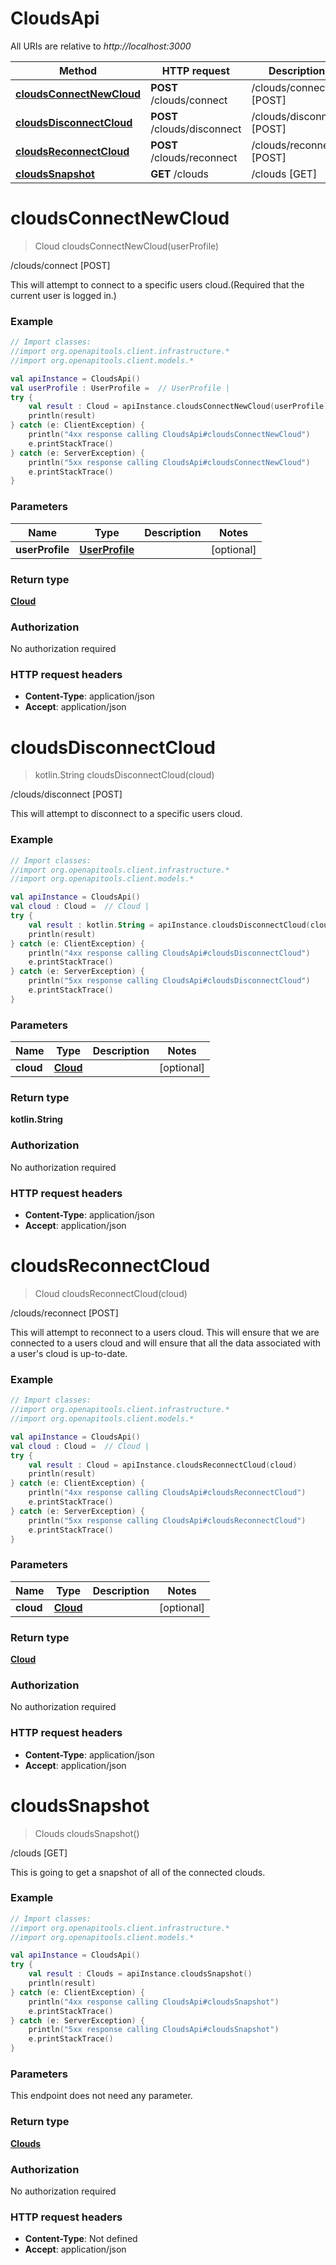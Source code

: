 # CloudsApi

All URIs are relative to *http://localhost:3000*

Method | HTTP request | Description
------------- | ------------- | -------------
[**cloudsConnectNewCloud**](CloudsApi.md#cloudsConnectNewCloud) | **POST** /clouds/connect | /clouds/connect [POST]
[**cloudsDisconnectCloud**](CloudsApi.md#cloudsDisconnectCloud) | **POST** /clouds/disconnect | /clouds/disconnect [POST]
[**cloudsReconnectCloud**](CloudsApi.md#cloudsReconnectCloud) | **POST** /clouds/reconnect | /clouds/reconnect [POST]
[**cloudsSnapshot**](CloudsApi.md#cloudsSnapshot) | **GET** /clouds | /clouds [GET]


<a name="cloudsConnectNewCloud"></a>
# **cloudsConnectNewCloud**
> Cloud cloudsConnectNewCloud(userProfile)

/clouds/connect [POST]

This will attempt to connect to a specific users cloud.(Required that the current user is logged in.)

### Example
```kotlin
// Import classes:
//import org.openapitools.client.infrastructure.*
//import org.openapitools.client.models.*

val apiInstance = CloudsApi()
val userProfile : UserProfile =  // UserProfile | 
try {
    val result : Cloud = apiInstance.cloudsConnectNewCloud(userProfile)
    println(result)
} catch (e: ClientException) {
    println("4xx response calling CloudsApi#cloudsConnectNewCloud")
    e.printStackTrace()
} catch (e: ServerException) {
    println("5xx response calling CloudsApi#cloudsConnectNewCloud")
    e.printStackTrace()
}
```

### Parameters

Name | Type | Description  | Notes
------------- | ------------- | ------------- | -------------
 **userProfile** | [**UserProfile**](UserProfile.md)|  | [optional]

### Return type

[**Cloud**](Cloud.md)

### Authorization

No authorization required

### HTTP request headers

 - **Content-Type**: application/json
 - **Accept**: application/json

<a name="cloudsDisconnectCloud"></a>
# **cloudsDisconnectCloud**
> kotlin.String cloudsDisconnectCloud(cloud)

/clouds/disconnect [POST]

This will attempt to disconnect to a specific users cloud.

### Example
```kotlin
// Import classes:
//import org.openapitools.client.infrastructure.*
//import org.openapitools.client.models.*

val apiInstance = CloudsApi()
val cloud : Cloud =  // Cloud | 
try {
    val result : kotlin.String = apiInstance.cloudsDisconnectCloud(cloud)
    println(result)
} catch (e: ClientException) {
    println("4xx response calling CloudsApi#cloudsDisconnectCloud")
    e.printStackTrace()
} catch (e: ServerException) {
    println("5xx response calling CloudsApi#cloudsDisconnectCloud")
    e.printStackTrace()
}
```

### Parameters

Name | Type | Description  | Notes
------------- | ------------- | ------------- | -------------
 **cloud** | [**Cloud**](Cloud.md)|  | [optional]

### Return type

**kotlin.String**

### Authorization

No authorization required

### HTTP request headers

 - **Content-Type**: application/json
 - **Accept**: application/json

<a name="cloudsReconnectCloud"></a>
# **cloudsReconnectCloud**
> Cloud cloudsReconnectCloud(cloud)

/clouds/reconnect [POST]

This will attempt to reconnect to a users cloud. This will ensure that we are connected to a users cloud and will ensure that all the data associated with a user&#39;s cloud is up-to-date.

### Example
```kotlin
// Import classes:
//import org.openapitools.client.infrastructure.*
//import org.openapitools.client.models.*

val apiInstance = CloudsApi()
val cloud : Cloud =  // Cloud | 
try {
    val result : Cloud = apiInstance.cloudsReconnectCloud(cloud)
    println(result)
} catch (e: ClientException) {
    println("4xx response calling CloudsApi#cloudsReconnectCloud")
    e.printStackTrace()
} catch (e: ServerException) {
    println("5xx response calling CloudsApi#cloudsReconnectCloud")
    e.printStackTrace()
}
```

### Parameters

Name | Type | Description  | Notes
------------- | ------------- | ------------- | -------------
 **cloud** | [**Cloud**](Cloud.md)|  | [optional]

### Return type

[**Cloud**](Cloud.md)

### Authorization

No authorization required

### HTTP request headers

 - **Content-Type**: application/json
 - **Accept**: application/json

<a name="cloudsSnapshot"></a>
# **cloudsSnapshot**
> Clouds cloudsSnapshot()

/clouds [GET]

This is going to get a snapshot of all of the connected clouds.

### Example
```kotlin
// Import classes:
//import org.openapitools.client.infrastructure.*
//import org.openapitools.client.models.*

val apiInstance = CloudsApi()
try {
    val result : Clouds = apiInstance.cloudsSnapshot()
    println(result)
} catch (e: ClientException) {
    println("4xx response calling CloudsApi#cloudsSnapshot")
    e.printStackTrace()
} catch (e: ServerException) {
    println("5xx response calling CloudsApi#cloudsSnapshot")
    e.printStackTrace()
}
```

### Parameters
This endpoint does not need any parameter.

### Return type

[**Clouds**](Clouds.md)

### Authorization

No authorization required

### HTTP request headers

 - **Content-Type**: Not defined
 - **Accept**: application/json

